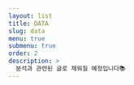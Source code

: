 ```yaml
---
layout: list
title: DATA
slug: data
menu: true
submenu: true
order: 2
description: >
  분석과 관련된 글로 채워질 예정입니다📚
---
```


